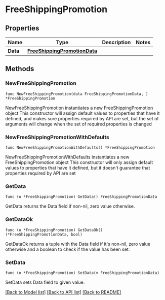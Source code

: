 # FreeShippingPromotion

## Properties

Name | Type | Description | Notes
------------ | ------------- | ------------- | -------------
**Data** | [**FreeShippingPromotionData**](FreeShippingPromotionData.md) |  | 

## Methods

### NewFreeShippingPromotion

`func NewFreeShippingPromotion(data FreeShippingPromotionData, ) *FreeShippingPromotion`

NewFreeShippingPromotion instantiates a new FreeShippingPromotion object
This constructor will assign default values to properties that have it defined,
and makes sure properties required by API are set, but the set of arguments
will change when the set of required properties is changed

### NewFreeShippingPromotionWithDefaults

`func NewFreeShippingPromotionWithDefaults() *FreeShippingPromotion`

NewFreeShippingPromotionWithDefaults instantiates a new FreeShippingPromotion object
This constructor will only assign default values to properties that have it defined,
but it doesn't guarantee that properties required by API are set

### GetData

`func (o *FreeShippingPromotion) GetData() FreeShippingPromotionData`

GetData returns the Data field if non-nil, zero value otherwise.

### GetDataOk

`func (o *FreeShippingPromotion) GetDataOk() (*FreeShippingPromotionData, bool)`

GetDataOk returns a tuple with the Data field if it's non-nil, zero value otherwise
and a boolean to check if the value has been set.

### SetData

`func (o *FreeShippingPromotion) SetData(v FreeShippingPromotionData)`

SetData sets Data field to given value.



[[Back to Model list]](../README.md#documentation-for-models) [[Back to API list]](../README.md#documentation-for-api-endpoints) [[Back to README]](../README.md)


